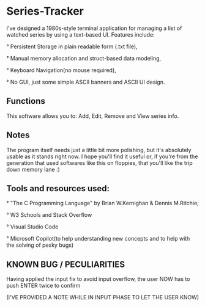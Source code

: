 # Series-Tracker
I've designed a 1980s-style terminal application for managing a list of watched series by using a text-based UI.
Features include:

° Persistent Storage in plain readable form (.txt file),

° Manual memory allocation and struct-based data modeling,

° Keyboard Navigation(no mouse required),

° No GUI, just some simple ASCII banners and ASCII UI design.

## Functions
This software allows you to: Add, Edit, Remove and View series info.

## Notes
The program itself needs just a little bit more polishing, but it's absolutely usable as it stands right now.
I hope you'll find it useful or, if you're from the generation that used softwares like this on floppies, that you'll
like the trip down memory lane :)

## Tools and resources used:

° "The C Programming Language" by Brian W.Kernighan & Dennis M.Ritchie;

° W3 Schools and Stack Overflow

° Visual Studio Code

° Microsoft Copilot(to help understanding new concepts and to help with the solving of pesky bugs)

## KNOWN BUG / PECULIARITIES

 Having applied the input fix to avoid input overflow, the user NOW has to push ENTER twice to confirm
 
 (I'VE PROVIDED A NOTE WHILE IN INPUT PHASE TO LET THE USER KNOW)
